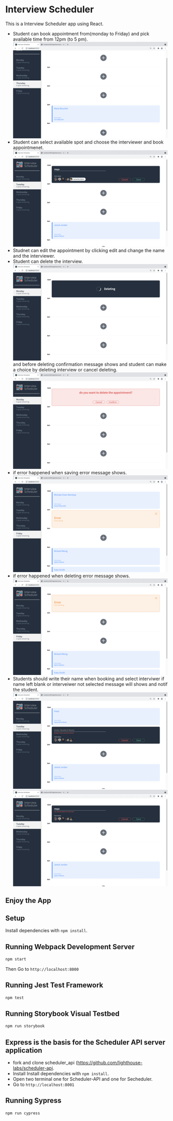 # Interview Scheduler
This is a Interview Scheduler app using React.
* Student  can book appointment from(monday to Friday) and pick available time from 12pm (to 5 pm).
![Scheduler-view.png](https://github.com/mays4/Scheduler/blob/master/Docs/Scheduler-view.png?raw=true)
* Student can select available spot and choose the interviewer and book appointmenet.
![Saving-an-appointment.png](https://github.com/mays4/Scheduler/blob/master/Docs/Saving-an-appointment.png?raw=true)
* Studnet can edit the appointment by clicking edit and change the name and  the interviewer.
* Student  can delete the interview.
![deleting.png](https://github.com/mays4/Scheduler/blob/master/Docs/deleting.png?raw=true) and before deleting confirmation  message shows and student can make a choice by deleting interview or cancel deleting.
![Confirm_deleting.png](https://github.com/mays4/Scheduler/blob/master/Docs/Confirm_deleting.png?raw=true)
* if error happened when saving error message shows.
 ![Error_saving.png](https://github.com/mays4/Scheduler/blob/master/Docs/Error_saving.png?raw=true)
* if error happened when deleting error message shows.
 ![message_Error_deleting.png](https://github.com/mays4/Scheduler/blob/master/Docs/message_Error_deleting.png?raw=true)
* Students should  write  their name when booking and select  interviwer if name left blank or interveiwer not selected  message will shows and notif the student.
![message_blank_name.png](https://github.com/mays4/Scheduler/blob/master/Docs/message_blank_name.png?raw=true) 
![Message_saving_without_Interviewer_name.png](https://github.com/mays4/Scheduler/blob/master/Docs/Message_saving_without_Interviewer_name.png?raw=true)

## Enjoy the App 

## Setup

Install dependencies with `npm install`.


## Running Webpack Development Server

```sh
npm start
```
Then Go to `http://localhost:8000` 
## Running Jest Test Framework

```sh
npm test
```

## Running Storybook Visual Testbed

```sh
npm run storybook
```
## Express is the basis for the Scheduler API server application
* fork and clone scheduler_api (https://github.com/lighthouse-labs/scheduler-api.
* Install Install dependencies with `npm install`.
* Open two terminal one for Scheduler-API and one for Secheduler.
*  Go to `http://localhost:8001`



## Running Sypress 
``` sh
npm run cypress
```
